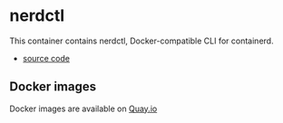 nerdctl
================

This container contains nerdctl, Docker-compatible CLI for containerd.
- [source code](https://github.com/containerd/nerdctl)

Docker images
-------------

Docker images are available on [Quay.io](https://quay.io/repository/cybozu/nerdctl)